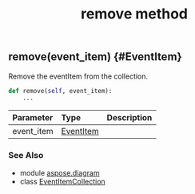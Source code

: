 ﻿---
title: remove method
second_title: Aspose.Diagram for Python via .NET API References
description: 
type: docs
weight: 50
url: /python-net/aspose.diagram/eventitemcollection/remove/
is_root: false
---

## remove(event_item) {#EventItem}

Remove the eventItem from the collection.



```python
def remove(self, event_item):
    ...
```


| Parameter | Type | Description |
| :- | :- | :- |
| event_item | [EventItem](/diagram/python-net/aspose.diagram/eventitem) |  |



### See Also
* module [aspose.diagram](../../)
* class [EventItemCollection](/diagram/python-net/aspose.diagram/eventitemcollection)

